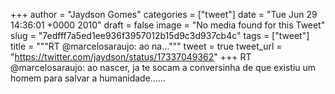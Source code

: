 
+++
author = "Jaydson Gomes"
categories = ["tweet"]
date = "Tue Jun 29 14:36:01 +0000 2010"
draft = false
image = "No media found for this Tweet"
slug = "7edfff7a5ed1ee936f3957012b15d9c3d937cb4c"
tags = ["tweet"]
title = """RT @marcelosaraujo: ao na..."""
tweet = true
tweet_url = "https://twitter.com/jaydson/status/17337049362"
+++
RT @marcelosaraujo: ao nascer, ja te socam a conversinha de que existiu um homem para salvar a humanidade......
